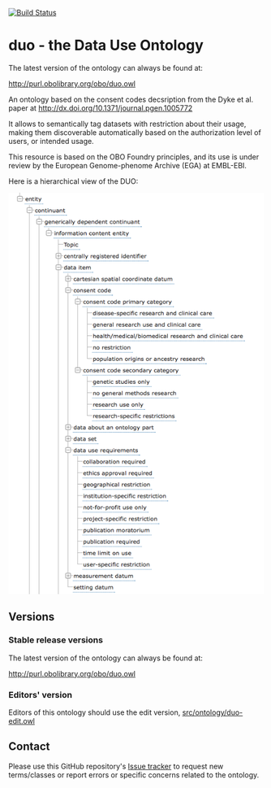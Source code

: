 [![Build Status](https://travis-ci.org/EBISPOT/DUO.svg?branch=master)](https://travis-ci.org/EBISPOT/DUO)

# duo - the Data Use Ontology

The latest version of the ontology can always be found at:

http://purl.obolibrary.org/obo/duo.owl


An ontology based on the consent codes decsription from the Dyke et al. paper at http://dx.doi.org/10.1371/journal.pgen.1005772

It allows to semantically tag datasets with restriction about their usage, making them discoverable automatically based on the authorization level of users, or intended usage.

This resource is based on the OBO Foundry principles, and its use is under review by the European Genome-phenome Archive (EGA) at EMBL-EBI.

Here is a hierarchical view of the DUO:

![alt tag](https://github.com/EBISPOT/DUO/blob/master/doc/figs/DUO_hierarchy.png "DUO hierarchy")

## Versions

### Stable release versions

The latest version of the ontology can always be found at:

http://purl.obolibrary.org/obo/duo.owl


### Editors' version

Editors of this ontology should use the edit version, [src/ontology/duo-edit.owl](src/ontology/duo-edit.owl)

## Contact
Please use this GitHub repository's [Issue tracker](https://github.com/EBISPOT/duo/issues) to request new terms/classes or report errors or specific concerns related to the ontology.

